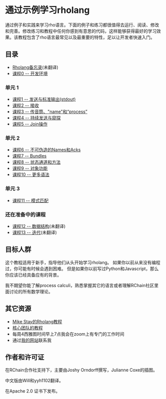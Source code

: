 # 通过示例学习rholang

通过例子和实践来学习rho语言。下面的例子和练习都很值得去运行、阅读、修改和完善。修改练习和教程中任何你感到有意思的代码，这样能够获得最好的学习效果。该教程包含了rho语言最常见以及最重要的特性，足以让开发者快速入门。

## 目录
* [Rholang备忘录](cheatSheet)(未翻译)
* [课程0 -- 开发环境](0-DeveloperEnvironment/README_CN.md)

### 单元 1

* [课程1 -- 发送与标准输出(stdout)](1-SendingAndStandardOut/README_CN.md)
* [课程2 -- 接收](2-Receiving/README_CN.md)
* [课程3 -- 传音筒、"name"和“process”](3-TelephoneNamesAndProcesses/README_CN.md)
* [课程4 -- 持续发送与窥探](4-PersistentSendAndPeek/README_CN.md)
* [课程5 -- Join操作](5-JoinOperator/README_CN.md)

### 单元 2
* [课程6 -- 不可伪造的Names和Acks](6-UnforgeableNamesAndAcks/README_CN.md)
* [课程7 -- Bundles](7-Bundles/README_CN.md)
* [课程8 -- 状态通道和方法](8-StateChannelsAndMethods/README_CN.md)
* [课程9 -- 对象功能](9-ObjectCapabilities/README_CN.md)
* [课程10 -- 更多语法](10-MoreSyntax/README_CN.md)

### 单元 3
* [课程11 -- 模式匹配](11-PatternMatching/README_CN.md)

### 还在准备中的课程
* [课程12 -- 数据结构](12-DataStructures/)(未翻译)
* [课程13 -- 迭代](13-Iteration/)(未翻译)

## 目标人群
这个教程适用于新手，指导他们从头开始学习rholang。
如果你以前从来没有编程过，你可能有时候会遇到困难。
但是如果你以前写过Python和Javascript，那么你应该已经具备应有的背景。

 我不期望你能了解process calculi，熟悉掌握其它的语言或者理解RChain社区里面讨论的所有数学理论。


## 其它资源
* [Mike Stay的Rholang教程](https://developer.rchain.coop/tutorial/)
* [核心团队的教程](https://github.com/rchain/rchain/blob/master/docs/rholang/rholangtut.md)
* 每周4西雅图时间早上7点我会在zoom上有专门的工作时间
* 通过[我的网站](https://joshyorndorff.com/contact)联系我

## 作者和许可证
在RChain合作社支持下，主要由Joshy Orndorff撰写，Julianne Coxe的插图。

中文版由Will和yyh1102翻译。

在Apache 2.0 证书下发布。
